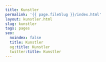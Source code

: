 ```yaml
---
title: Kunstler
permalink: '{{ page.fileSlug }}/index.html'
layout: kunstler.html
slug: kunstler
tags: pages
seo:
  noindex: false
  title: Kunstler
  og:title: Kunstler
  twitter:title: Kunstler
---
```



